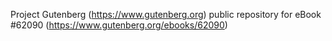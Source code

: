 Project Gutenberg (https://www.gutenberg.org) public repository for eBook #62090 (https://www.gutenberg.org/ebooks/62090)
